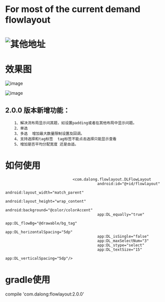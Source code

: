 # For most of the current demand flowlayout
# ![其他地址](https://github.com/search?p=1&q=FlowLayout&type=Repositories&utf8=✓)


# 效果图
![image](https://github.com/dalong982242260/FlowLayout/blob/master/gif/select.gif?raw=true)

![image](https://github.com/dalong982242260/FlowLayout/blob/master/gif/tag.gif?raw=true)

## 2.0.0 版本新增功能：
        1、解决流布局显示问其题，如设置padding或者在其他布局中显示问题。
        2、单选
        3、多选  增加最大数量限制设置及回调。
        4、支持选择和tag标签  tag标签不能点击选择只能显示查看 
        5、增加是否平均分配宽度 还是自适。

# 如何使用

                                  <com.dalong.flowlayout.DLFlowLayout
                                             android:id="@+id/flowlayout"
                                             android:layout_width="match_parent"
                                             android:layout_height="wrap_content"
                                             android:background="@color/colorAccent"
                                             app:DL_equally="true"
                                             app:DL_flowBg="@drawable/bg_tag"
                                             app:DL_horizontalSpacing="5dp"
                                             app:DL_isSingle="false"
                                             app:DL_maxSelectNum="3"
                                             app:DL_stype="select"
                                             app:DL_textSize="15"
                                             app:DL_verticalSpacing="5dp"/>

# gradle使用

   compile 'com.dalong:flowlayout:2.0.0'





    


